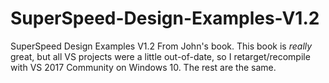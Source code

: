 # SuperSpeed-Design-Examples-V1.2
SuperSpeed Design Examples V1.2 From John's book.
This book is *really* great, but all VS projects were a little out-of-date, so I retarget/recompile with VS 2017 Community on Windows 10. The rest are the same.
